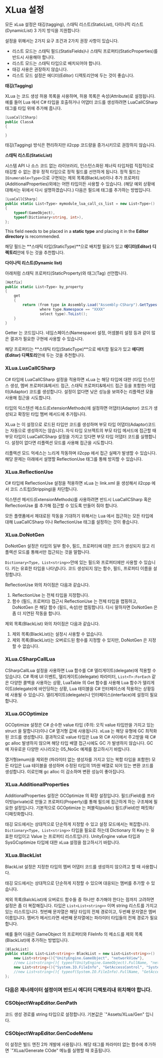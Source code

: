 # XLua 설정

모든 xLua 설정은 태깅(tagging), 스태틱 리스트(StaticList), 다이나믹 리스트(DynamicList) 3 가지 방식을 지원합니다:

설정을 위해서는 2가지 요구 조건과 2가치 권장 사항이 있습니다.

* 리스트 모드는 스태틱 필드(StatisFields)나 스태틱 프로퍼티(StaticProperties)를 반드시 사용해야 합니다.
* 리스트 모드는 스태틱 타입으로 배치되어야 합니다.
* 태깅 사용은 권장하지 않습니다.
* 리스트 모드 설정은 에디터(Editor) 디렉토리안에 두는 것이 좋습니다.

**태깅(Tagging)**

XLua 는 코드 생성 허용 목록을 사용하며, 허용 목록은 속성(Attribute)로 설정됩니다. 예를 들어 Lua 에서 C# 타입을 호출하거나 어댑터 코드를 생성하려면 LuaCallCSharp 태그를 타입 위에 추가해 줍니다.

~~~csharp
[LuaCallCSharp]
public ClassA
{

}
~~~

태깅(Tagging) 방식은 편리하지만 il2cpp 코드량을 증가시키므로 권장하지 않습니다.

**스태틱 리스트(StaticList)**

시스템 API 나 소스 코드 없는 라이브러리, 인스턴스화된 제너릭 타입처럼 직접적으로 태깅할 수 없는 경우 정적 타입으로 정적 필드를 선언하게 됩니다. 정적 필드는 `IEnumerable<Type>`으로 구현되는 제외 목록(BlackList)이나 추가 프로퍼티(AdditionalProperties)외에는 어떤 타입이든 사용할 수 있습니다. (해당 예외 상황에 대해서는 뒤에서 다시 설명하겠습니다.)
다음은 필드에 태그를 추가하는 방법입니다.

~~~csharp
[LuaCallCSharp]
public static List<Type> mymodule_lua_call_cs_list = new List<Type>()
{
    typeof(GameObject),
    typeof(Dictionary<string, int>),
};
~~~

This field needs to be placed in a **static type** and placing it in the **Editor directory** is recommended.

해당 필드는 **스태틱 타입(StaticType)**으로 배치할 필요가 있고 **에디터(Editor) 디렉토리**안에 두는 것을 추천합니다.

**다이나믹 리스트(Dynamic list)**

아래처럼 스태틱 프로퍼티(StaticProperty)와 태그(Tag) 선언합니다.

~~~csharp
[Hotfix]
public static List<Type> by_property
{
    get
    {
        return (from type in Assembly.Load("Assembly-CSharp").GetTypes()
                where type.Namespace == "XXXX"
                select type).ToList();
    }
}
~~~

Getter 는 코드입니다. 네임스페이스(Namespace) 설정, 어셈블리 설정 등과 같이 많은 결과가 필요한 구현에 사용할 수 있습니다.

해당 프로퍼티는 **스태틱 타입(StaticType)**으로 배치할 필요가 있고 **에디터(Editor) 디렉토리**안에 두는 것을 추천합니다.

### XLua.LuaCallCSharp

C# 타입에 LuaCallCSharp 설정을 적용하면 xLua 는 해당 타입에 대한 (타입 인스턴스 생성, 멤버 프로퍼티&메서드 접근, 스태틱 프로퍼티&메서드 접근 등을 포함한) 어댑터(Adaptor) 코드를 생성합니다. 설정이 없다면 낮은 성능을 보여주는 리플렉션 모들 사용해 접근을 시도합니다.

타입의 익스텐션 메소드(ExtensionMethods)에 설정하면 어댑터(Adaptor) 코드가 생성되고 확장된 타입 멤버 메서드에 추가됩니다.

XLua 는 이 설정으로 로드된 타입만 코드를 생성하며 부모 타입 어댑터(Adaptor)코드는 자동으로 생성하지는 않습니다. 자식 타입 오브젝트의 부모 타입 메서드에 접근할 때 부모 타입이 LuaCallCSharp 설정을 가지고 있다면 부모 타입 어댑터 코드를 실행합니다.  설정이 없다면 리플렉션 모드를 사용해 접근을 시도합니다. 

리플렉션 모드 억세스는 느리게 작동하며 il2cpp 에서 접근 실패가 발생할 수 있습니다. 해당 문제는 아래에서 설명할 ReflectionUse 태그를 통해 방지할 수 있습니다.

### XLua.ReflectionUse

C# 타입에 ReflectionUse 설정을 적용하면 xLua 는 link.xml 을 생성해서 il2cpp 에서 코드 스트립(Stripping)을 차단합니다.

익스텐션 메서드(ExtensionMethods)를 사용하려면 반드시 LuaCallCSharp 혹은 ReflectionUse 를 추가해 접근할 수 있도록 만들어 줘야 합니다.

모든 플랫폼에서 제대로된 작동을 기대하기 위해서는 Lua 에서 접근하는 모든 타입에 대해 LuaCallCSharp 이나 ReflectionUse 태그를 설정하는 것이 좋습니다.

### XLua.DoNotGen

DoNotGen 설정은 타입의 일부 함수, 필드, 프로퍼티에 대한 코드가 생성되지 않고 리플렉션 모드를 통해서만 접근되는 것을 말합니다.

`Dictionary<Type, List<string>>`안에 있는 필드와 프로퍼티에만 사용할 수 있습니다. 키는 유효한 타입을 나타냅니다. 코드 생성되지 않는 함수, 필드, 프로퍼티 이름을 설정합니다.

ReflectionUse 와의 차이점은 다음과 같습니다.

  1. ReflectionUse 는 전체 타입을 지정합니다.
  2. 함수 (필드, 프로퍼티) 접근시 ReflectionUse 는 전체 타입을 랩핑하고, DoNotGen 은 해당 함수 (필드, 속성)만 랩핑합니다. 다시 말하자면 DoNotGen 은 좀 더 지연된 작동을 합니다.

제외 목록(BlackList) 와의 차이점은 다음과 같습니다.

  1. 제외 목록(BlackList)는 설정시 사용할 수 없습니다.
  2. 제외 목록(BlackList)는 오버로드된 함수를 지정할 수 있지만, DoNotGen 은 지정할 수 없습니다.

### XLua.CSharpCallLua

CSharpCallLua 설정을 사용하면 Lua 함수를 C# 델리게이트(delegate)에 적용할 수 있습니다. C# 쪽에 UI 이벤트, 델리게이트(delegate) 파라미터, `List<T>:ForEach` 같은 다양한 콜백을 사용하는 상황, LuaTable 의 Get 함수를 사용해 Lua 함수가 델리게이트(delegate)에 바인딩하는 상황, Lua 테이블을 C# 인터페이스에 적용하는 상황등에 사용될 수 있습니다. 델리게이트(delegate)나 인터페이스(interface)에 설정이 필요합니다.

### XLua.GCOptimize

GCOptimize 설정은 C# 순수한 value 타입 (주의: 오직 value 타입만을 가지고 있는 struct 을 말합니다)이나 C# 열거형 값에 사용됩니다. xLua 는 해당 유형에 GC 최적화된 코드를 생성합니다. 결과적으로 value 타입은 Lua 와 C# 사이에서 주고받을 때 C# gc alloc 발생하지 않으며 해당 타입 배열 접근시에도 GC 가 발생하지 않습니다. GC 에 자유로운 다양한 시나리오는 05\_NoGc 예제를 참고하시기 바랍니다.

열거형(enum)을 제외한 (파라미터 없는 생성자를 가지고 있는 복합 타입을 포함한) 모든 타입은 Lua 테이블을 생성하며 수정된 타입의 1차원 배열로 되어 있는 변환 코드를 생성합니다. 이로인해 gc alloc 이 감소하며 변환 성능이 좋아집니다.

### XLua.AdditionalProperties

AdditionalProperties 설정은 GCOptimize 의 확장 설정입니다. 필드(Field)를 프라이빗(private)로 만들고 프로퍼티(Property)를 통해 필드에 접근하게 하는 구조체에 필요한 설정입니다. 기본적으로 GCOptimize 는 퍼블릭(public) 필드(Field)만 패킷화/디패킷화합니다.

태깅 모드에서는 상대적으로 단순하게 지정할 수 있고 설정 모드에서는 복잡합니다. `Dictionary<Type, List<string>>` 타입을 필요로 하는데 Dictionary 의 Key 는 유효한 타입이고 Value 는 프로퍼티 리스트입니다. UnityEngine value 타입과 SysGCoptimize 타입에 대한 xLua 설정을 참고하시기 바랍니다.

### XLua.BlackList

BlackList 설정은 지정한 타입의 멤버 어댑터 코드를 생성하지 않으려고 할 때 사용합니다.

태깅 모드에서는 상대적으로 단순하게 지정할 수 있으며 대응되는 멤버를 추가할 수 있습니다.

제외 목록(BalckList)에 오버로드 함수들 중 하나만 추가해야 한다는 점까지 고려하면 설정은 좀 더 복잡해집니다. 타입은 `List<List<string>>` 이며 string 리스트를 가지고 있는 리스트입니다. 첫번째 문자열은 해당 타입의 전체 경로이고, 두번째 문자열은 멤버 이름입니다. 멤버가 메서드라면 세번째 문자열에는 파라미터 타입들의 전체 경로가 필요합니다.

예를 들어 다음은 GameObject 의 프로퍼티와 FileInfo 의 메소드를 제외 목록(BlackList)에 추가하는 방법입니다.

~~~csharp
[BlackList]
public static List<List<string>> BlackList = new List<List<string>>()  {
    new List<string>(){"UnityEngine.GameObject", "networkView"},
    //new List<string>(){ typeof(UnityEngine.GameObject).FullName, "networkView"},
    new List<string>(){"System.IO.FileInfo", "GetAccessControl", "System.Security.AccessControl.AccessControlSections"},
    //new List<string>(){ typeof(System.IO.FileInfo).FullName, "GetAccessControl",typeof(System.Security.AccessControl.AccessControlSections).FullName },
};
~~~

### 다음은 제너레이터 설정이며 반드시 에디터 디렉토리내 위치해야 합니다.

### CSObjectWrapEditor.GenPath

코드 생성 경로를 string 타입으로 설정합니다. 기본값은 `"Assets/XLua/Gen" 입니다.

### CSObjectWrapEditor.GenCodeMenu

이 설정은 빌드 엔진 2차 개발에 사용됩니다. 해당 태그를 파라미터 없는 함수에 추가하면 `"XLua/Generate COde" 메뉴를 실행할 때 호출됩니다.
